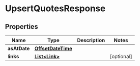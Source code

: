 
# UpsertQuotesResponse

## Properties
Name | Type | Description | Notes
------------ | ------------- | ------------- | -------------
**asAtDate** | [**OffsetDateTime**](OffsetDateTime.md) |  | 
**links** | [**List&lt;Link&gt;**](Link.md) |  |  [optional]



